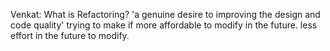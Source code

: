 
Venkat:  What is Refactoring?  'a genuine desire to improving the design and code quality'
trying to make if more affordable to modify in the future.   less effort in the future to modify.
